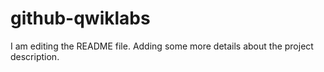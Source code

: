 # github-qwiklabs

I am editing the README file. Adding some more details about the project description.
